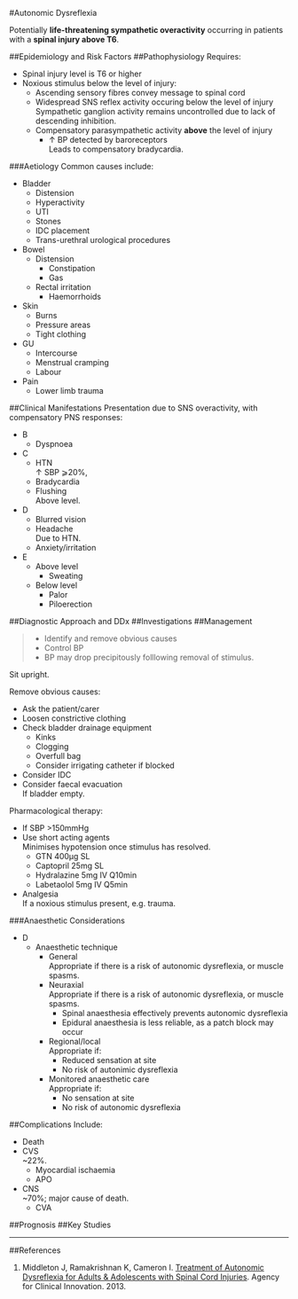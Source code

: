 #Autonomic Dysreflexia

Potentially **life-threatening sympathetic overactivity** occurring in patients with a **spinal injury above T6**.


##Epidemiology and Risk Factors
##Pathophysiology
Requires:
* Spinal injury level is T6 or higher
* Noxious stimulus below the level of injury:
	* Ascending sensory fibres convey message to spinal cord
	* Widespread SNS reflex activity occuring below the level of injury  
	Sympathetic ganglion activity remains uncontrolled due to lack of descending inhibition.
	* Compensatory parasympathetic activity **above** the level of injury
		* ↑ BP detected by baroreceptors  
		Leads to compensatory bradycardia.

###Aetiology
Common causes include:
* Bladder
	* Distension
	* Hyperactivity
	* UTI
	* Stones
	* IDC placement
	* Trans-urethral urological procedures
* Bowel
	* Distension
		* Constipation
		* Gas
	* Rectal irritation
		* Haemorrhoids
* Skin
	* Burns
	* Pressure areas
	* Tight clothing
* GU
	* Intercourse
	* Menstrual cramping
	* Labour
* Pain
	* Lower limb trauma


##Clinical Manifestations
Presentation due to SNS overactivity, with compensatory PNS responses:
* B
	* Dyspnoea
* C
	* HTN  
	↑ SBP ⩾20%,
	* Bradycardia
	* Flushing  
	Above level.
* D
	* Blurred vision
	* Headache  
	Due to HTN.
	* Anxiety/irritation
* E
	* Above level
		* Sweating  
	* Below level
		* Palor
		* Piloerection

##Diagnostic Approach and DDx
##Investigations
##Management
> * Identify and remove obvious causes
> * Control BP
> * BP may drop precipitously folllowing removal of stimulus.

Sit upright.

Remove obvious causes:
* Ask the patient/carer
* Loosen constrictive clothing
* Check bladder drainage equipment
	* Kinks
	* Clogging
	* Overfull bag
	* Consider irrigating catheter if blocked  
* Consider IDC
* Consider faecal evacuation  
If bladder empty.

Pharmacological therapy:
* If SBP >150mmHg
* Use short acting agents  
Minimises hypotension once stimulus has resolved.
	* GTN 400μg SL
	* Captopril 25mg SL
	* Hydralazine 5mg IV Q10min
	* Labetaolol 5mg IV Q5min
* Analgesia  
If a noxious stimulus present, e.g. trauma.

###Anaesthetic Considerations
* D
	* Anaesthetic technique
		* General  
		Appropriate if there is a risk of autonomic dysreflexia, or muscle spasms.
		* Neuraxial  
		Appropriate if there is a risk of autonomic dysreflexia, or muscle spasms.
			* Spinal anaesthesia effectively prevents autonomic dysreflexia
			* Epidural anaesthesia is less reliable, as a patch block may occur
		* Regional/local  
		Appropriate if:
			* Reduced sensation at site
			* No risk of autonimic dysreflexia
		* Monitored anaesthetic care  
		Appropriate if:
			* No sensation at site
			* No risk of autonomic dysreflexia

##Complications
Include:
* Death
* CVS  
~22%.
	* Myocardial ischaemia
	* APO
* CNS  
~70%; major cause of death.
	* CVA

##Prognosis
##Key Studies

---
##References
1. Middleton J, Ramakrishnan K, Cameron I. [Treatment of Autonomic Dysreflexia for Adults & Adolescents with Spinal Cord Injuries](https://www.aci.health.nsw.gov.au/__data/assets/pdf_file/0007/155149/Autonomic-Dysreflexia-Treatment.pdf). Agency for Clinical Innovation. 2013.